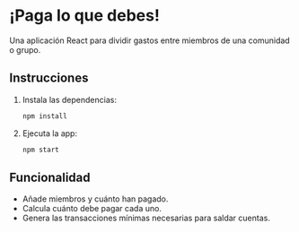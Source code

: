 # ¡Paga lo que debes!

Una aplicación React para dividir gastos entre miembros de una comunidad o grupo.

## Instrucciones

1. Instala las dependencias:
   ```bash
   npm install
   ```

2. Ejecuta la app:
   ```bash
   npm start
   ```

## Funcionalidad

- Añade miembros y cuánto han pagado.
- Calcula cuánto debe pagar cada uno.
- Genera las transacciones mínimas necesarias para saldar cuentas.

